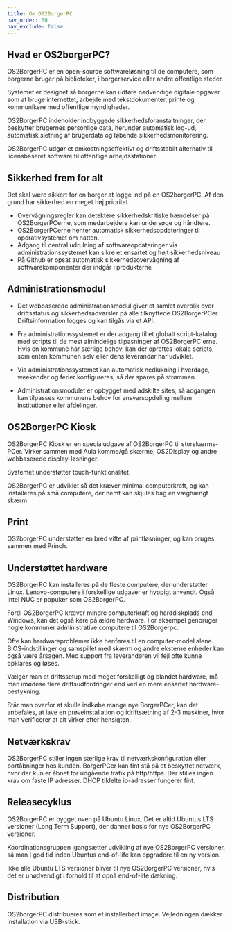 ```yaml
---
title: Om OS2BorgerPC
nav_order: 60
nav_exclude: false
---
```


## Hvad er OS2borgerPC?

OS2BorgerPC er en open-source softwareløsning til de computere, som borgerne bruger på biblioteker, i borgerservice eller andre offentlige steder.

Systemet er designet så borgerne kan udføre nødvendige digitale opgaver som at bruge internettet, arbejde med tekstdokumenter, printe og kommunikere med offentlige myndigheder.

OS2BorgerPC indeholder indbyggede sikkerhedsforanstaltninger, der beskytter brugernes personlige data, herunder automatisk log-ud, automatisk sletning af brugerdata og løbende sikkerhedsmonitorering.

OS2BorgerPC udgør et omkostningseffektivt og driftsstabilt alternativ til licensbaseret software til offentlige arbejdsstationer.



## Sikkerhed frem for alt

Det skal være sikkert for en borger at logge ind på en OS2borgerPC. Af den grund har sikkerhed en meget høj prioritet

- Overvågningsregler kan detektere sikkerhedskritiske hændelser på OS2BorgerPCerne, som medarbejdere kan undersøge og håndtere.
- OS2BorgerPCerne henter automatisk sikkerhedsopdateringer til operativsystemet om natten.
- Adgang til central udrulning af softwareopdateringer via administrationssystemet kan sikre et ensartet og højt sikkerhedsniveau
- På Github er opsat automatisk sikkerhedsovervågning af softwarekomponenter der indgår i produkterne

## Administrationsmodul

- Det webbaserede administrationsmodul giver et samlet overblik over driftsstatus og sikkerhedsadvarsler på alle tilknyttede OS2BorgerPCer. Driftsinformation logges og kan tilgås via et API.

- Fra administrationssystemet er der adgang til et globalt script-katalog med scripts til de mest almindelige tilpasninger af OS2BorgerPC'erne. Hvis en kommune har særlige behov, kan der oprettes lokale scripts, som enten kommunen selv eller dens leverandør har udviklet.

- Via administrationssystemet kan automatisk nedlukning i hverdage, weekender og ferier konfigureres, så der spares på strømmen.

- Administrationsmodulet er opbygget med adskilte sites, så adgangen kan tilpasses kommunens behov for ansvarsopdeling mellem institutioner eller afdelinger.


## OS2BorgerPC Kiosk

OS2BorgerPC Kiosk er en specialudgave af OS2BorgerPC til storskærms-PCer. Virker sammen med Aula komme/gå skærme, OS2Display og andre webbaserede display-løsninger.

Systemet understøtter touch-funktionalitet.

OS2BorgerPC er udviklet så det kræver minimal computerkraft, og kan installeres på små computere, der nemt kan skjules bag en væghængt skærm.

 

## Print

OS2borgerPC understøtter en bred vifte af printløsninger, og kan bruges sammen med Princh.



## Understøttet hardware

OS2BorgerPC kan installeres på de fleste computere, der understøtter Linux. Lenovo-computere i forskellige udgaver er hyppigt anvendt. Også Intel NUC er populær som OS2BorgerPC.

Fordi OS2BorgerPC kræver mindre computerkraft og harddiskplads end Windows, kan det også køre på ældre hardware. For eksempel genbruger nogle kommuner administrative computere til OS2Borgerpc.

Ofte kan hardwareproblemer ikke henføres til en computer-model alene.  BIOS-indstillinger og samspillet med skærm og andre eksterne enheder kan også være årsagen. Med support fra leverandøren vil fejl ofte kunne opklares og løses.

Vælger man et driftssetup med meget forskelligt og blandet hardware, må man imødese flere driftsudfordringer end ved en mere ensartet hardware-bestykning.

Står man overfor at skulle indkøbe mange nye BorgerPCer, kan det anbefales, at lave en prøveinstallation og idriftsætning af 2-3 maskiner, hvor man verificerer at alt virker efter hensigten.

 

## Netværkskrav

OS2BorgerPC stiller ingen særlige krav til netværkskonfiguration eller portåbninger hos kunden. BorgerPCer kan fint stå på et beskyttet netværk, hvor der kun er åbnet for udgående trafik på http/https. Der stilles ingen krav om faste IP adresser. DHCP tildelte ip-adresser fungerer fint.



## Releasecyklus

OS2BorgerPC er bygget oven på Ubuntu Linux. Det er altid Ubuntus LTS versioner (Long Term Support),  der danner basis for nye OS2BorgerPC versioner.

Koordinationsgruppen igangsætter udvikling af nye OS2BorgerPC versioner, så man I god tid inden Ubuntus end-of-life kan opgradere til en ny version.

Ikke alle Ubuntu LTS versioner bliver til nye OS2BorgerPC versioner, hvis det er unødvendigt i forhold til at opnå end-of-life dækning.



## Distribution

OS2borgerPC distribueres som et installerbart image. Vejledningen dækker installation via USB-stick.
